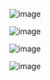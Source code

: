 ![image](https://user-images.githubusercontent.com/66036627/112220647-46791e80-8c05-11eb-969c-a39e1ce8e7de.png)

![image](https://user-images.githubusercontent.com/66036627/112220696-5264e080-8c05-11eb-9bea-e78b18cf33c7.png)

![image](https://user-images.githubusercontent.com/66036627/112220730-5abd1b80-8c05-11eb-8022-097308cd849b.png)

![image](https://user-images.githubusercontent.com/66036627/112220775-63aded00-8c05-11eb-86c6-5470e743fd1b.png)
